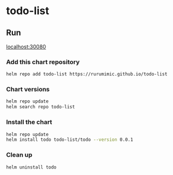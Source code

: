 # todo-list

## Run

[localhost:30080](http://localhost:30080)

### Add this chart repository

```bash
helm repo add todo-list https://rurumimic.github.io/todo-list
```

### Chart versions

```bash
helm repo update
helm search repo todo-list
```

### Install the chart

```bash
helm repo update
helm install todo todo-list/todo --version 0.0.1
```

### Clean up

```bash
helm uninstall todo
```
